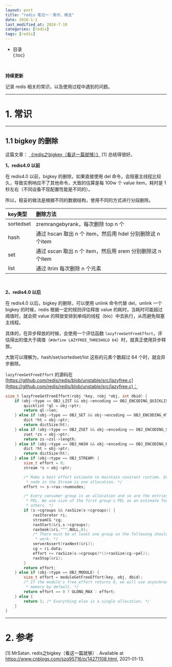 ```yaml
---
layout: post
title: "redis 笔记一：常识、用法"
date: 2016-1-1
last_modified_at: 2024-7-10
categories: [redis]
tags: [redis]
---
```


* 目录  
{:toc}
<br/>

**持续更新**   

记录 redis 相关的常识，以及使用过程中遇到的问题。    

---

# 1. 常识

---

## 1.1 bigkey 的删除

这篇文章： [《redis之bigkey（看这一篇就够）》](https://www.cnblogs.com/szq95716/p/14271108.html) [1] 总结得很好。    

**1、redis4.0 以前**   

在 redis4.0 以前，bigkey 的删除，如果直接使用 del 命令，会阻塞主线程比较久，导致实例响应不了其他命令，大致的估算是每 100w 个 value item，耗时是 1 秒左右（不同设备不现配置性能是不同的）。  

所以，稳妥的做法是根据不同的数据结构，使用不同的方式进行分段删除。   

|key类型|删除方法|
|:--|:--|
|sortedset| zremrangebyrank，每次删除 top n 个|
|hash| 通过 hscan 取出 n 个 item，然后用 hdel 分别删除这 n 个item|
|set| 通过 sscan 取出 n 个 item，然后用 srem 分别删除这 n 个item|
|list| 通过 ltrim 每次删除 n 个元素|

<br/>

**2、redis4.0 以后**    

在 redis4.0 以后，bigkey 的删除，可以使用 unlink 命令代替 del，unlink 一个 bigkey 的时候，redis 根据一定的规则评估释放 value 的耗时，当耗时可能超过阈值时，就会把 value 的释放安排到单纯的线程（bio）中去执行，从而避免阻塞主线程。  

具体的，在异步释放的时候，会使用一个评估函数 `lazyfreeGetFreeEffort`，评估得出的值大于阈值（`#define LAZYFREE_THRESHOLD 64`）时，就真正使用异步释放。  

大致可以理解为，hash/set/sortedset/list 这些的元素个数超过 64 个时，就会异步删除。   

`lazyfreeGetFreeEffort` 的源码在 [https://github.com/redis/redis/blob/unstable/src/lazyfree.c](https://github.com/redis/redis/blob/unstable/src/lazyfree.c)：   

```c
size_t lazyfreeGetFreeEffort(robj *key, robj *obj, int dbid) {
    if (obj->type == OBJ_LIST && obj->encoding == OBJ_ENCODING_QUICKLIST) {
        quicklist *ql = obj->ptr;
        return ql->len;
    } else if (obj->type == OBJ_SET && obj->encoding == OBJ_ENCODING_HT) {
        dict *ht = obj->ptr;
        return dictSize(ht);
    } else if (obj->type == OBJ_ZSET && obj->encoding == OBJ_ENCODING_SKIPLIST){
        zset *zs = obj->ptr;
        return zs->zsl->length;
    } else if (obj->type == OBJ_HASH && obj->encoding == OBJ_ENCODING_HT) {
        dict *ht = obj->ptr;
        return dictSize(ht);
    } else if (obj->type == OBJ_STREAM) {
        size_t effort = 0;
        stream *s = obj->ptr;

        /* Make a best effort estimate to maintain constant runtime. Every macro
         * node in the Stream is one allocation. */
        effort += s->rax->numnodes;

        /* Every consumer group is an allocation and so are the entries in its
         * PEL. We use size of the first group's PEL as an estimate for all
         * others. */
        if (s->cgroups && raxSize(s->cgroups)) {
            raxIterator ri;
            streamCG *cg;
            raxStart(&ri,s->cgroups);
            raxSeek(&ri,"^",NULL,0);
            /* There must be at least one group so the following should always
             * work. */
            serverAssert(raxNext(&ri));
            cg = ri.data;
            effort += raxSize(s->cgroups)*(1+raxSize(cg->pel));
            raxStop(&ri);
        }
        return effort;
    } else if (obj->type == OBJ_MODULE) {
        size_t effort = moduleGetFreeEffort(key, obj, dbid);
        /* If the module's free_effort returns 0, we will use asynchronous free
         * memory by default. */
        return effort == 0 ? ULONG_MAX : effort;
    } else {
        return 1; /* Everything else is a single allocation. */
    }
}
```

---

# 2. 参考

[1] MrSatan. redis之bigkey（看这一篇就够）. Available at https://www.cnblogs.com/szq95716/p/14271108.html, 2021-01-13.    